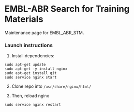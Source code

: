 # EMBL-ABR Search for Training Materials
Maintenance page for EMBL_ABR_STM.

### Launch instructions

1. Install dependencies:
  ```
  sudo apt-get update
  sudo apt-get -y install nginx
  sudo apt-get install git
  sudo service nginx start
  ```

2. Clone repo into `/usr/share/nginx/html/`

3. Then, reload nginx

  ```
  sudo service nginx restart
  ```
